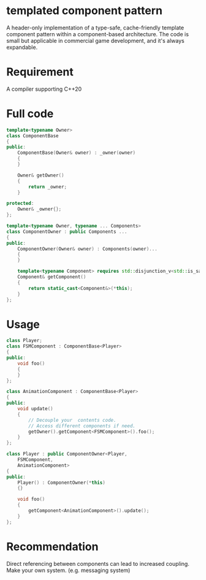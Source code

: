 # templated component pattern
A header-only implementation of a type-safe, cache-friendly template component pattern within a component-based architecture.
The code is small but applicable in commercial game development, and it's always expandable.

# Requirement
A compiler supporting C++20 

# Full code
```cpp
template<typename Owner>
class ComponentBase
{
public:
	ComponentBase(Owner& owner) : _owner(owner)
	{
	}

	Owner& getOwner()
	{
		return _owner;
	}

protected:
	Owner& _owner{};
};

template<typename Owner, typename ... Components>
class ComponentOwner : public Components ...
{
public:
	ComponentOwner(Owner& owner) : Components(owner)...
	{
	}

	template<typename Component> requires std::disjunction_v<std::is_same<Component, Components>...>
	Component& getComponent()
	{
		return static_cast<Component&>(*this);
	}
};
```

# Usage
```cpp
class Player;
class FSMComponent : ComponentBase<Player>
{
public:
	void foo()
	{
	}
};

class AnimationComponent : ComponentBase<Player>
{
public:
	void update()
	{
		// Decouple your  contents code.
		// Access different components if need.
		getOwner().getComponent<FSMComponent>().foo();
	}
};

class Player : public ComponentOwner<Player,
	FSMComponent,
	AnimationComponent>
{
public:
	Player() : ComponentOwner(*this)
	{}

	void foo()
	{
		getComponent<AnimationComponent>().update();
	}
};
```

# Recommendation
Direct referencing between components can lead to increased coupling. Make your own system. (e.g. messaging system)
